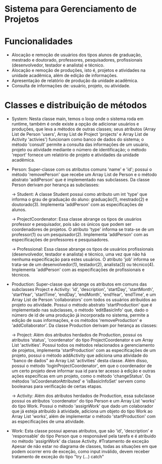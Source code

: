 # Sistema para Gerenciamento de Projetos
# Funcionalidades
- Alocação e remoção de usuários dos tipos alunos de graduação, mestrado e doutorado, professores, pesquisadores, profissionais (desenvolvedor, testador e analista) e técnico.
- Alocação e remoção de produções, isto é, projetos e atividades na unidade acadêmica, além de edição de informações.
- Apresentação de relatório de produção da unidade acadêmica.
- Consulta de informações de: usuário, projeto, ou atividade.
# Classes e distribuição de métodos
- System: Nesta classe main, temos o loop onde o sistema roda em runtime, também é onde existe a opção de adicionar usuários e produções, que leva a métodos de outras classes; seus atributos (Array List de Person 'users', Array List de Project 'projects' e Array List de Activity 'activies') funcionam como banco de dados do sistema; o método 'consult' permite a consulta das informações de um usuário, projeto ou atividade mediante o número de identificação; o método 'report' fornece um relatório de projeto e atividades da unidade acadêmica.
- Person: Super-classe com os atributos comuns 'name' e 'id'; possui o método 'removePerson' que recebe um Array List de Person e o método abstrato 'addPerson' que é implementado nas subclasses. Da classe Person derivam por herança as subclasses:
    
    -> Student: A classe Student possui como atributo um int 'type' que informa o grau de graduação do aluno: graduação(1), mestrado(2) e doutorado(3). Implementa 'addPerson' com as especificações de alunos.
    
    -> ProjectCoordenator: Essa classe abrange os tipos de usuários professor e pesquisador, poís são os únicos que podem ser coordenadores de projetos. O atributo 'type' informa se trata-se de um professor(1) ou um pesquisador(2). Implementa 'addPerson' com as especificações de professores e pesquisadores.
    
    -> Professional: Essa classe abrange os tipos de usuários profissionais (desenvolvedor, testador e analista) e técnico, uma vez que não há nenhuma especificação para estes usuários. O atributo 'job' informa se trata-se de um desenvolvedor(1), testador(2), analista(3) ou técnico(4). Implementa 'addPerson' com as especificações de profissionais e técnicos.
    
- Production: Super-classe que abrange os atributos em comuns das subclasses Project e Activity: 'id', 'description', 'startDay', 'startMonth', 'startYear', 'startTime', 'endDay', 'endMonth', 'endYear', 'endTime', e um Array List de Person 'collaborators' com todos os usuários atribuídos ao projeto ou atividade. Possui o método abstrato 'startProduction' que é implementado nas subclasses, o método 'editBasicInfo' que, dado o número de id de uma produção já incorporada no sistema, permite a edição de suas informações, e os métodos 'removeProduction' e 'addCollaborator'. Da classe Production derivam por herança as classes:

    -> Project: Além dos atributos herdados de Production, possui os atributos 'status', 'coordenator' do tipo ProjectCoordenator e um Array List 'activities'. Possui todos os métodos relacionados a gerenciamento de projetos, implementa 'startProduction' com as especificações de um projeto, possui o método addActivity que adiciona uma atividade do "banco de dados" ao Array List 'activities' desta classe. Além disso, possui o método 'loginProjectCoordenator', em que o coordenador de um certo projeto deve informar sua id para ter acesso à edição e outras ações específicas em um projeto, como o método 'changeStatus'. Os métodos 'isCoordenatorAttributed' e 'isBasicInfoSet' servem como booleanas para verificação de certas etapas.
    
    -> Activity: Além dos atributos herdados de Production, essa subclasse possui os atributos 'coordenator' do tipo Person e um Array List 'works' do tipo Work. Possui o método 'assignWork' que dado um colaborador que já esteja atribuído à atividade, adiciona um objeto do tipo Work ao Array List 'works', além de implementar o método 'startProduction' com as especificações de uma atividade. 

- Work: Esta classe possui apenas atributos, que são 'id', 'description' e 'responsable' do tipo Person que o responsável pela tarefa e é atribuido no método 'assignWork' da classe Activity.
#Tratamento de exceção
Apesar de não estar no diagrama de classes, todas as situações em que podem ocorrer erro de exceção, como input inválido, devem receber tratamento de exceção do tipo "try (...) catch"
